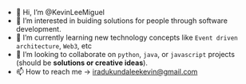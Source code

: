 - 👋 Hi, I’m @KevinLeeMiguel
- 👀 I’m interested in buiding solutions for people through software development.
- 🌱 I’m currently learning new technology concepts like `Event driven architecture`, `Web3`, etc
- 💞️ I’m looking to collaborate on `python`, `java`, or `javascript` projects (should be **solutions or creative ideas**).
- 📫 How to reach me -> iradukundaleekevin@gmail.com

<!---
KevinLeeMiguel/KevinLeeMiguel is a ✨ special ✨ repository because its `README.md` (this file) appears on your GitHub profile.
You can click the Preview link to take a look at your changes.
--->
